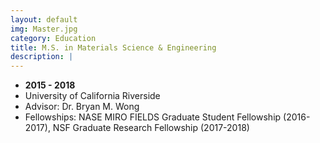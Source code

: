 ```yaml
---
layout: default
img: Master.jpg
category: Education
title: M.S. in Materials Science & Engineering
description: |
---
```


* __2015 - 2018__
* University of California Riverside
* Advisor: Dr. Bryan M. Wong
* Fellowships: NASE MIRO FIELDS Graduate Student Fellowship (2016-2017), NSF Graduate Research Fellowship (2017-2018)
